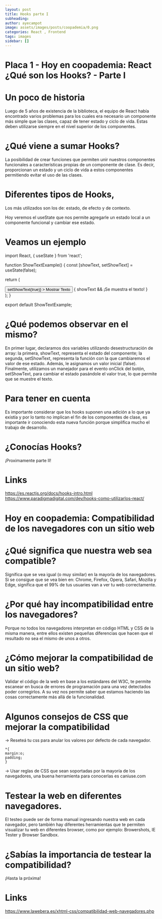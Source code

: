 ```yaml
---
layout: post
title: Hooks parte I
subheading: 
author: ayecampot
image: assets/images/posts/coopademia/0.png
categories: React , Frontend
tags: images
sidebar: []
---
```


# Placa 1 - Hoy en coopademia: React ¿Qué son los Hooks? - Parte I


# Un poco de historia

 Luego de 5 años de existencia de la biblioteca, el equipo de React había encontrado varios problemas para los cuales era necesario un componente más simple que las clases, capaz de tener estado y ciclo de vida. Estas deben utilizarse siempre en el nivel superior de los componentes.

# ¿Qué viene a sumar Hooks?

La posibilidad de crear funciones que permiten unir nuestros componentes funcionales a características propias de un componente de clase. Es decir, proporcionan un estado y un ciclo de vida a estos componentes permitiendo evitar el uso de las clases.

# Diferentes tipos de Hooks,

Los más utilizados son los de: estado, de efecto y de contexto.

Hoy veremos el useState que nos permite agregarle un estado local a un componente funcional y cambiar ese estado.


# Veamos un ejemplo

import React, { useState } from 'react';
 
function ShowTextExample() {
 const [showText, setShowText] = useState(false);
 
 return (
   <div>
     <button
       type="button"
       onClick={() => setShowText(true)}
     >
       Mostrar Texto
     </button>
     {
       showText && ¡Se muestra el texto!
     }
   </div>
 );
}
 
export default ShowTextExample;


#  ¿Qué podemos observar en el mismo?

En primer lugar, declaramos dos variables utilizando desestructuración de array: la primera, showText, representa el estado del componente; la segunda, setShowText, representa la función con la que cambiaremos el valor de ese estado. Además, le asignamos un valor inicial (false).
Finalmente, utilizamos un manejador para el evento onClick del botón, setShowText, para cambiar el estado pasándole el valor true, lo que permite que se muestre el texto.

# Para tener en cuenta

Es importante considerar que los hooks suponen una adición a lo que ya existía y por lo tanto no implican el fin de los componentes de clase, es importante ir conociendo esta nueva función porque simplifica mucho el trabajo de desarrollo.

#  ¿Conocías Hooks?

¡Proximamente parte II!

# Links

https://es.reactjs.org/docs/hooks-intro.html
https://www.paradigmadigital.com/dev/hooks-como-utilizarlos-react/

























# Hoy en coopademia: Compatibilidad de los navegadores con un sitio web


# ¿Qué significa que nuestra web sea compatible?

Significa que se vea igual (o muy similar) en la mayoría de los navegadores. Si se consigue que se vea bien en: Chrome, Firefox, Opera, Safari, Mozilla y Edge, significa que el 99% de tus usuaries van a ver tu web correctamente.

# ¿Por qué hay incompatibilidad entre los navegadores?

Porque no todos los navegadores interpretan en código HTML y CSS de la misma manera, entre ellos existen pequeñas diferencias que hacen que el resultado no sea el mismo de unos a otros.

# ¿Cómo mejorar la compatibilidad de un sitio web?

Validar el código de la web en base a los estándares del W3C, te permite escanear en busca de errores de programación para una vez detectados poder corregirlos. A su vez nos permite saber que estamos haciendo las cosas correctamente más allá de la funcionalidad.


# Algunos consejos de CSS que mejorar la compatibilidad

-> Reseteá tu css para anular los valores por defecto de cada navegador.

```
*​{
margin:o;
padding;
}
```
-> Usar reglas de CSS que sean soportadas por la mayoría de los navegadores, una buena herramienta para conocerlas es caniuse.com

# Testear la web en diferentes navegadores.

El testeo puede ser de forma manual ingresando nuestra web en cada navegador, pero también hay diferentes herramientas que te permiten visualizar tu web en diferentes browser, como por ejemplo: Browershots, IE Tester y Browser Sandbox.

# ¿Sabías la importancia de testear la compatibilidad?

¡Hasta la próxima!

# Links
https://www.lawebera.es/xhtml-css/compatibilidad-web-navegadores.php